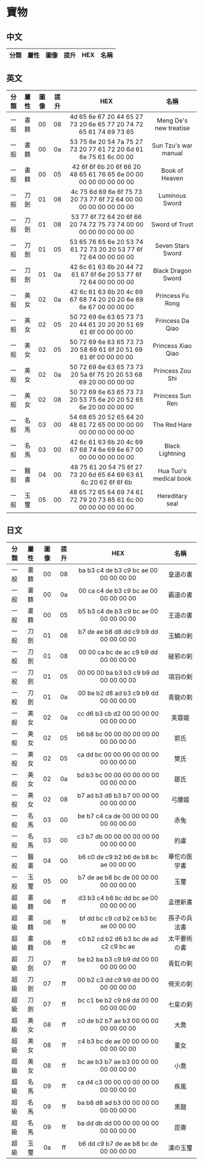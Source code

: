 # 寶物

## 中文

分類|屬性|圖像|提升|HEX|名稱
:-:|:-:|:-:|:-:|:-:|:-:

## 英文

分類|屬性|圖像|提升|HEX|名稱
:-:|:-:|:-:|:-:|:-:|:-:
一般|書籍|00|08|4d 65 6e 67 20 44 65 27 73 20 6e 65 77 20 74 72 65 61 74 69 73 65|Meng De's new treatise
一般|書籍|00|0a|53 75 6e 20 54 7a 75 27 73 20 77 61 72 20 6d 61 6e 75 61 6c 00 00|Sun Tzu's war manual
一般|書籍|00|05|42 6f 6f 6b 20 6f 66 20 48 65 61 76 65 6e 00 00 00 00 00 00 00 00|Book of Heaven
一般|刀劍|01|08|4c 75 6d 69 6e 6f 75 73 20 73 77 6f 72 64 00 00 00 00 00 00 00 00|Luminous Sword
一般|刀劍|01|08|53 77 6f 72 64 20 6f 66 20 74 72 75 73 74 00 00 00 00 00 00 00 00|Sword of Trust
一般|刀劍|01|05|53 65 76 65 6e 20 53 74 61 72 73 20 20 53 77 6f 72 64 00 00 00 00|Seven Stars  Sword
一般|刀劍|01|0a|42 6c 61 63 6b 20 44 72 61 67 6f 6e 20 53 77 6f 72 64 00 00 00 00|Black Dragon Sword
一般|美女|02|0a|42 6c 61 63 6b 20 4c 69 67 68 74 20 20 20 6e 69 6e 67 00 00 00 00|Princess Fu   Rong
一般|美女|02|05|50 72 69 6e 63 65 73 73 20 44 61 20 20 20 51 69 61 6f 00 00 00 00|Princess Da   Qiao
一般|美女|02|05|50 72 69 6e 63 65 73 73 20 58 69 61 6f 20 51 69 61 6f 00 00 00 00|Princess Xiao Qiao
一般|美女|02|0a|50 72 69 6e 63 65 73 73 20 5a 6f 75 20 20 53 68 69 20 00 00 00 00|Princess Zou  Shi 
一般|美女|02|08|50 72 69 6e 63 65 73 73 20 53 75 6e 20 20 52 65 6e 20 00 00 00 00|Princess Sun  Ren 
一般|名馬|03|00|54 68 65 20 52 65 64 20 48 61 72 65 00 00 00 00 00 00 00 00 00 00|The Red Hare
一般|名馬|03|00|42 6c 61 63 6b 20 4c 69 67 68 74 6e 69 6e 67 00 00 00 00 00 00 00|Black Lightning
一般|醫書|04|00|48 75 61 20 54 75 6f 27 73 20 6d 65 64 69 63 61 6c 20 62 6f 6f 6b|Hua Tuo's medical book
一般|玉璽|05|00|48 65 72 65 64 69 74 61 72 79 20 73 65 61 6c 00 00 00 00 00 00 00|Hereditary seal

## 日文

分類|屬性|圖像|提升|HEX|名稱
:-:|:-:|:-:|:-:|:-:|:-:
一般|書籍|00|08|ba b3 c4 de b3 c9 bc ae 00 00 00 00 00|皇道の書
一般|書籍|00|0a|00 ca c4 de b3 c9 bc ae 00 00 00 00 00|霸道の書
一般|書籍|00|05|b5 b3 c4 de b3 c9 bc ae 00 00 00 00 00|王道の書
一般|刀劍|01|08|b7 de ae b8 d8 dd c9 b9 dd 00 00 00 00|玉鱗の剣
一般|刀劍|01|08|00 00 ca bc de ac c9 b9 dd 00 00 00 00|破邪の剣
一般|刀劍|01|05|00 00 00 ba b3 b3 c9 b9 dd 00 00 00 00|項羽の剣
一般|刀劍|01|0a|00 be b2 d8 ad b3 c9 b9 dd 00 00 00 00|青龍の剣
一般|美女|02|0a|cc d6 b3 cb d2 00 00 00 00 00 00 00 00|芙蓉姬
一般|美女|02|05|b6 b8 bc 00 00 00 00 00 00 00 00 00 00|郭氏
一般|美女|02|05|ca dd bc 00 00 00 00 00 00 00 00 00 00|樊氏
一般|美女|02|0a|bd b3 bc 00 00 00 00 00 00 00 00 00 00|鄒氏
一般|美女|02|08|b7 ad b3 d6 b3 b7 00 00 00 00 00 00 00|弓腰姬
一般|名馬|03|00|be b7 c4 ca de 00 00 00 00 00 00 00 00|赤兔
一般|名馬|03|00|c3 b7 db 00 00 00 00 00 00 00 00 00 00|的盧
一般|醫書|04|00|b6 c0 de c9 b2 b6 de b8 bc ae 00 00 00|華佗の医学書
一般|玉璽|05|00|b7 de ae b8 bc de 00 00 00 00 00 00 00|玉璽
超級|書籍|06|ff|d3 b3 c4 b8 bc dd bc ae 00 00 00 00 00|孟德新書
超級|書籍|06|ff|bf dd bc c9 cd b2 ce b3 bc ae 00 00 00|孫子の兵法書
超級|書籍|06|ff|c0 b2 cd b2 d6 b3 bc de ad c2 c9 bc ae|太平要術の書
超級|刀劍|07|ff|be b2 ba b3 c9 b9 dd 00 00 00 00 00 00|青釭の剣
超級|刀劍|07|ff|00 b2 c3 dd c9 b9 dd 00 00 00 00 00 00|倚天の剣
超級|刀劍|07|ff|bc c1 be b2 c9 b9 dd 00 00 00 00 00 00|七星の剣
超級|美女|08|ff|c0 de b2 b7 ae b3 00 00 00 00 00 00 00|大喬
超級|美女|08|ff|c4 b3 bc de ae 00 00 00 00 00 00 00 00|董女
超級|美女|08|ff|bc ae b3 b7 ae b3 00 00 00 00 00 00 00|小喬
超級|名馬|09|ff|ca d4 c3 00 00 00 00 00 00 00 00 00 00|疾風
超級|名馬|09|ff|ba b8 d8 ad b3 00 00 00 00 00 00 00 00|黑龍
超級|名馬|09|ff|ba dd db dd 00 00 00 00 00 00 00 00 00|崑崙
超級|玉璽|0a|ff|b6 dd c9 b7 de ae b8 bc de 00 00 00 00|漢の玉璽

